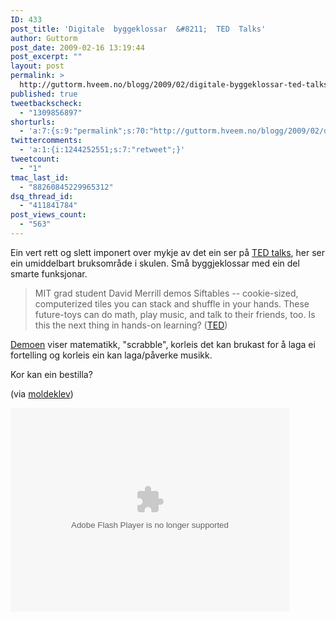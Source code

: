 ```yaml
---
ID: 433
post_title: 'Digitale  byggeklossar  &#8211;  TED  Talks'
author: Guttorm
post_date: 2009-02-16 13:19:44
post_excerpt: ""
layout: post
permalink: >
  http://guttorm.hveem.no/blogg/2009/02/digitale-byggeklossar-ted-talks/
published: true
tweetbackscheck:
  - "1309856897"
shorturls:
  - 'a:7:{s:9:"permalink";s:70:"http://guttorm.hveem.no/blogg/2009/02/digitale-byggeklossar-ted-talks/";s:7:"tinyurl";s:25:"http://tinyurl.com/c65jcm";s:4:"isgd";s:17:"http://is.gd/kdjN";s:5:"bitly";s:19:"http://bit.ly/5ZfCK";s:5:"snipr";s:22:"http://snipr.com/cajey";s:5:"snurl";s:22:"http://snurl.com/cajey";s:7:"snipurl";s:24:"http://snipurl.com/cajey";}'
twittercomments:
  - 'a:1:{i:1244252551;s:7:"retweet";}'
tweetcount:
  - "1"
tmac_last_id:
  - "88260845229965312"
dsq_thread_id:
  - "411841784"
post_views_count:
  - "563"
---
```

Ein vert rett og slett imponert over mykje av det ein ser på <a href="http://www.ted.com/index.php/talks/">TED talks</a>, her ser ein umiddelbart bruksområde i skulen. Små byggjeklossar med ein del smarte funksjonar.
<blockquote>MIT grad student David Merrill demos Siftables -- cookie-sized, computerized tiles you can stack and shuffle in your hands. These future-toys can do math, play music, and talk to their friends, too. Is this the next thing in hands-on learning? (<a href="MIT grad student David Merrill demos Siftables -- cookie-sized, computerized tiles you can stack and shuffle in your hands. These future-toys can do math, play music, and talk to their friends, too. Is this the next thing in hands-on learning?">TED</a>)</blockquote>
<a href="http://www.ted.com/index.php/talks/david_merrill_demos_siftables_the_smart_blocks.html">Demoen</a> viser matematikk, "scrabble", korleis det kan brukast for å laga ei fortelling og korleis ein kan laga/påverke musikk.

Kor kan ein bestilla?

(via <a href="http://moldeklev.wordpress.com/2009/02/16/tilbake-til-fremtiden/">moldeklev</a>)

<object width="446" height="326" data="http://video.ted.com/assets/player/swf/EmbedPlayer.swf" type="application/x-shockwave-flash"><param name="allowFullScreen" value="true" /><param name="wmode" value="transparent" /><param name="bgColor" value="#ffffff" /><param name="flashvars" value="vu=http://video.ted.com/talks/embed/DavidMerrill_2009-embed_high.flv&amp;su=http://images.ted.com/images/ted/tedindex/embed-posters/DavidMerrill-2009.embed_thumbnail.jpg&amp;vw=432&amp;vh=240&amp;ap=0&amp;ti=457" /><param name="src" value="http://video.ted.com/assets/player/swf/EmbedPlayer.swf" /><param name="bgcolor" value="#ffffff" /><param name="allowfullscreen" value="true" /></object>